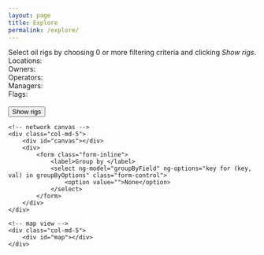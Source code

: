 ```yaml
---
layout: page
title: Explore
permalink: /explore/
---
```

<div ng-controller="NetworkController as network" class="container-fluid">
    <!-- query controls -->
    <div class="col-md-2">
        <form ng-submit="network.createViews()" role="form">
            <span class="text-muted">Select oil rigs by choosing 0 or more filtering criteria and clicking <em>Show rigs</em>.</span>
            <label>Locations:</label>
            <div multi-select input-model="locationValues" button-label="name" item-label="name" tick-property="ticked" default-label="any country"></div>
            <label>Owners:</label>
            <div multi-select input-model="ownerValues" button-label="name" item-label="name" tick-property="ticked" default-label="anyone"></div>
            <label>Operators:</label>
            <div multi-select input-model="operatorValues" button-label="name" item-label="name" tick-property="ticked" default-label="anyone"></div>
            <label>Managers:</label>
            <div multi-select input-model="managerValues" button-label="name" item-label="name" tick-property="ticked" default-label="anyone"></div>
            <label>Flags:</label>
            <div multi-select input-model="flagValues" button-label="name" item-label="name" tick-property="ticked" default-label="any country"></div>
            <br/><input type="submit" class="btn btn-primary" value="Show rigs" />
        </form>
    </div>

    <!-- network canvas -->
    <div class="col-md-5">
        <div id="canvas"></div>
        <div>
            <form class="form-inline">
                <label>Group by </label>
                <select ng-model="groupByField" ng-options="key for (key, val) in groupByOptions" class="form-control">
                    <option value="">None</option>
                </select>
            </form>
        </div>
    </div>

    <!-- map view -->
    <div class="col-md-5">
        <div id="map"></div>
    </div>
</div>

<script type="text/javascript" src="{{ "/assets/js/jquery/jquery.min.js" | prepend: site.baseurl }}"></script>
<script type="text/javascript" src="{{ "/assets/js/angular/angular.min.js" | prepend: site.baseurl }}"></script>
<script type="text/javascript" src="{{ "/assets/js/angular-multi-select/angular-multi-select.js" | prepend: site.baseurl }}"></script>
<script type="text/javascript" src="{{ "/assets/js/d3/d3.min.js" | prepend: site.baseurl }}"></script>
<script type="text/javascript" src="{{ "/assets/js/d3-geo-projection/index.js" | prepend: site.baseurl }}"></script>
<script type="text/javascript" src="{{ "/assets/js/topojson/topojson.js" | prepend: site.baseurl }}"></script>
<script type="text/javascript" src="{{ "/assets/js/webcola/cola.v3.min.js" | prepend: site.baseurl }}"></script>
<script type="text/javascript" src="{{ "/assets/js/crossfilter/crossfilter.min.js" | prepend: site.baseurl }}"></script>
<script type="text/javascript" src="{{ "/assets/js/app.js" | prepend: site.baseurl }}"></script>

<link rel="stylesheet" href="{{ "/assets/css/angular-multi-select/angular-multi-select.css" | prepend: site.baseurl }}" />
<style>
    .container-fluid {
        padding: 0;
    }

    .container-fluid > div:first-child {padding-left: 0;}
    .container-fluid > div:last-child {padding-right: 0;}

    /* Network style */

    .relation {
        stroke: #ECD078;
        stroke-width: 2px;
    }
    .relation-manager {stroke: #D95B43;}
    .relation-operator {stroke: #542437;}

    .entity {stroke-width: 1px;}
    .entity-rig {
        fill: #53777A;
        stroke: rgba(110, 158, 162, 1.0);
    }
    .entity-company {
        fill: #C02942;
        stroke: rgba(255, 59, 88, 1.0);
    }

    .group {
        fill: rgba(255, 255, 255, 0.25);
        stroke: rgba(255, 255, 255, 0.33);
        stroke-width: 1px;
    }

    text.label {
        fill: white;
        font-size: 8px;
    }

    /* Widgets style */

    label {margin-top: 12px;}

    .multiSelect > .multiSelectButton,
    .multiSelect > .checkboxLayer,
    .multiSelect .checkBoxContainer,
    .multiSelect .multiSelectItem,
    .multiSelect .multiSelectItem * {
        width: 100%;
    }

    .multiSelect > .multiSelectButton {
        text-align: left;
    }

    .multiSelect .multiSelectItem span {
        display: inline-block;
        text-overflow: ellipsis;
        overflow: hidden;
        white-space: nowrap;
    }

    /* Map style */

    .graticule {
      fill: none;
      stroke: #777;
      stroke-width: .5px;
      stroke-opacity: .5;
    }

    .land {
      fill: #222;
    }

    .boundary {
      fill: none;
      stroke: #fff;
      stroke-width: .5px;
    }

    .marker1, .marker2 {}

    .connection {
        stroke: #C02942;
        stroke-width: 0.5px;
    }
</style>
